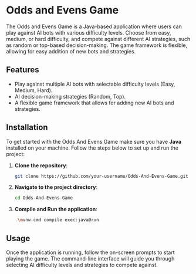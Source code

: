 # Odds and Evens Game

The Odds and Evens Game is a Java-based application where users can play against AI bots with various difficulty levels. Choose from easy, medium, or hard difficulty, and compete against different AI strategies, such as random or top-based decision-making. The game framework is flexible, allowing for easy addition of new bots and strategies.

## Features

- Play against multiple AI bots with selectable difficulty levels (Easy, Medium, Hard).
- AI decision-making strategies (Random, Top).
- A flexible game framework that allows for adding new AI bots and strategies.

## Installation

To get started with the Odds And Evens Game make sure you have **Java** installed on your machine. 
Follow the steps below to set up and run the project:

1. **Clone the repository**:
   ```bash
   git clone https://github.com/your-username/Odds-And-Evens-Game.git

2. **Navigate to the project directory**:
   ```bash   
   cd Odds-And-Evens-Game
   
3. **Compile and Run the application**:
   ```bash  
   .\mvnw.cmd compile exec:java@run

## Usage

Once the application is running, follow the on-screen prompts to start playing the game. The command-line interface will guide you through selecting AI difficulty levels and strategies to compete against.
